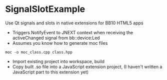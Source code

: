 SignalSlotExample
=================

Use Qt signals and slots in native extensions for BB10 HTML5 apps

- Triggers NotifyEvent to JNEXT context when receiving the activeChanged signal from bb::device:Led
- Assumes you know how to generate moc files

```
moc -o moc_class.cpp class.hpp
```

- Import existing project into workspace, build
- Copy built .so file into a JavaScript extension project, (I haven't written a JavaScript part to this extension yet)
